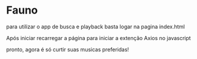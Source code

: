 # Fauno

para utilizar o app de busca e playback basta logar na pagina index.html

Após iniciar recarregar a página para iniciar a extenção Axios no javascript

pronto, agora é só curtir suas musicas preferidas!
